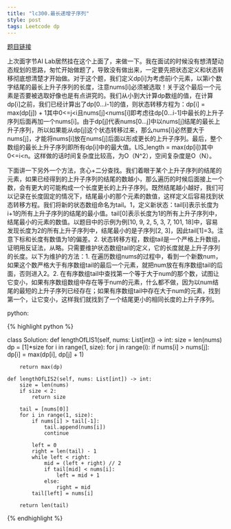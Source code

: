 ```yaml
---
title: "lc300.最长递增子序列"
style: post
tags: Leetcode dp
---
```


[题目链接](https://leetcode-cn.com/problems/longest-increasing-subsequence/)

上次面字节AI Lab居然挂在这个上面了，来做一下。我在面试的时候没有想清楚动态规划的思路，匆忙开始做题了，导致没有做出来，一定要先把状态定义和状态转移彻底想清楚才开始做。对于这个题，我们定义dp[i]为考虑前i个元素，以第i个数字结尾的最长上升子序列的长度，注意nums[i]必须被选取！关于这个最后一个元素是否要被选取好像也是有点讲究的。我们从小到大计算dp数组的值，在计算dp[i]之前，我们已经计算出了dp[0...i-1]的值，则状态转移方程为：dp[i] = max(dp[j]) + 1其中0<=j<i且nums[j]<nums[i]即考虑往dp[0...i-1]中最长的上升子序列后面再加一个nums[i]。由于dp[j]代表nums[0...j]中以nums[j]结尾的最长上升子序列，所以如果能从dp[j]这个状态转移过来，那么nums[i]必然要大于nums[j]，才能将nums[i]放在nums[j]后面以形成更长的上升子序列。最后，整个数组的最长上升子序列即所有dp[i]中的最大值。LIS_length = max(dp[i])其中0<=i<n。这样做的话时间复杂度比较高，为O（N^2），空间复杂度是O（N）。

下面讲一下另外一个方法，贪心+二分查找。我们着眼于某个上升子序列的结尾的元素，如果已经得到的上升子序列的结尾的数越小，那么遍历的时候后面接上一个数，会有更大的可能构成一个长度更长的上升子序列。既然结尾越小越好，我们可以记录在长度固定的情况下，结尾最小的那个元素的数值，这样定义后容易找到状态转移方程。我们将新的状态数组命名为tail。1，定义新状态：tail[i]表示长度为i+1的所有上升子序列的结尾的最小值。tail[0]表示长度为1的所有上升子序列中，结尾最小的元素的数值。以题目中的示例为例[10, 9, 2, 5, 3, 7, 101, 18]中，容易发现长度为2的所有上升子序列中，结尾最小的是子序列[2, 3]，因此tail[1]=3。注意下标和长度有数值为1的偏差。2. 状态转移方程，数组tail是一个严格上升数组，证明用反证法，从略。只需要维护状态数组tail的定义，它的长度就是上升子序列的长度。以下为维护的方法：1. 在遍历数组nums的过程中，看到一个新数num，如果这个数严格大于有序数组tail的最后一个元素，就把num放在有序数组tail的后面，否则进入2。2. 在有序数组tail中查找第一个等于大于num的那个数，试图让它变小，如果有序数组数组中存在等于num的元素，什么都不做，因为以num结尾的最短的上升子序列已经存在；如果有序数组tail中存在大于num的元素，找到第一个，让它变小，这样我们就找到了一个结尾更小的相同长度的上升子序列。

python:

{% highlight python %}

class Solution:
    def lengthOfLIS1(self, nums: List[int]) -> int:
        size = len(nums)
        dp = [1]*size
        for i in range(1, size):
            for j in range(i):
                if nums[i] > nums[j]:
                    dp[i] = max(dp[i], dp[j] + 1)

        return max(dp)
		
    def lengthOfLIS2(self, nums: List[int]) -> int:
        size = len(nums)
        if size < 2:
            return size
        
        tail = [nums[0]]
        for i in range(1, size):
            if nums[i] > tail[-1]:
                tail.append(nums[i])
                continue
            
            left = 0
            right = len(tail) - 1
            while left < right:
                mid = (left + right) // 2
                if tail[mid] < nums[i]:
                    left = mid + 1
                else:
                    right = mid
            tail[left] = nums[i]
        
        return len(tail)
{% endhighlight %}
